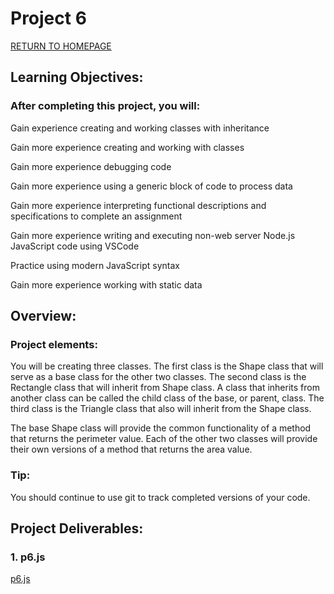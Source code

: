 # Project 6

[RETURN TO HOMEPAGE](https://sierrabakerr.github.io/)


## Learning Objectives:

### After completing this project, you will:

Gain experience creating and working classes with inheritance

Gain more experience creating and working with classes

Gain more experience debugging code

Gain more experience using a generic block of code to process data

Gain more experience interpreting functional descriptions and specifications to complete an assignment

Gain more experience writing and executing non-web server Node.js JavaScript code using VSCode

Practice using modern JavaScript syntax

Gain more experience working with static data


## Overview:

### Project elements:

You will be creating three classes. The first class is the Shape class that will serve as a base class for the other two classes. The second class is the Rectangle class that will inherit from Shape class. A class that inherits from another class can be called the child class of the base, or parent, class. The third class is the Triangle class that also will inherit from the Shape class.

The base Shape class will provide the common functionality of a method that returns the perimeter value. Each of the other two classes will provide their own versions of a method that returns the area value. 

### Tip: 
You should continue to use git to track completed versions of your code.


## Project Deliverables:

### 1. p6.js
[p6.js](p6.js)





